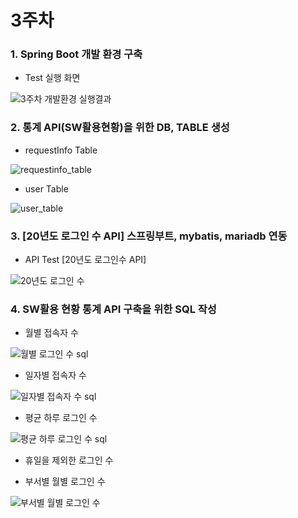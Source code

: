 # 3주차
### 1. Spring Boot 개발 환경 구축

- Test 실행 화면

![3주차 개발환경 실행결과](https://github.com/jh990714/Comento_Bootcamp/assets/144774186/fb13db5b-ce70-49d3-9723-bb16c450e5d5)

  
### 2. 통계 API(SW활용현황)을 위한 DB, TABLE 생성 
- requestInfo Table

![requestinfo_table](https://github.com/jh990714/Comento_Bootcamp/assets/144774186/aa11fe36-c981-4f6e-a877-79ab7beafee3)


- user Table

![user_table](https://github.com/jh990714/Comento_Bootcamp/assets/144774186/ac06c88d-c4d2-4134-bf9a-41c0009bd866)

### 3. [20년도 로그인 수 API] 스프링부트, mybatis, mariadb 연동
- API Test [20년도 로그인수 API]
  
![20년도 로그인 수](https://github.com/jh990714/Comento_Bootcamp/assets/144774186/b41ddec5-6d48-4f54-a122-67776518fd0f)

### 4. SW활용 현황 통계 API 구축을 위한 SQL 작성
- 월별 접속자 수

![월별 로그인 수 sql](https://github.com/jh990714/Comento_Bootcamp/assets/144774186/6fdcfe19-1da6-4d57-9d9f-11f8ba467c84)

- 일자별 접속자 수

![일자별 접속자 수 sql](https://github.com/jh990714/Comento_Bootcamp/assets/144774186/9cbc21c4-8594-4eec-8bfc-7b005d9702ee)

- 평균 하루 로그인 수

![평균 하루 로그인 수 sql](https://github.com/jh990714/Comento_Bootcamp/assets/144774186/598ca9bd-ebe4-42ba-9e07-8a812be2b83d)

- 휴일을 제외한 로그인 수

- 부서별 월별 로그인 수

![부서별 월별 로그인 수](https://github.com/jh990714/Comento_Bootcamp/assets/144774186/70a658f4-f0d3-4804-b2ec-6bab87f3cc30)

